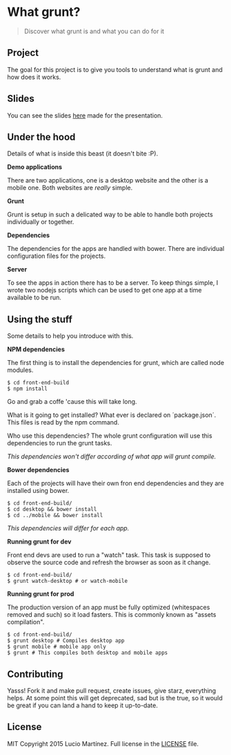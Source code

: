 # What grunt?
> Discover what grunt is and what you can do for it

## Project
The goal for this project is to give you tools to understand what is grunt and how does it works.

## Slides

You can see the slides [here](http://www.slideshare.net/lucio-martinez/what-grunt) made for the presentation.

## Under the hood
Details of what is inside this beast (it doesn't bite :P).

__Demo applications__

There are two applications, one is a desktop website and the other is a mobile one.
Both websites are *really* simple.

__Grunt__

Grunt is setup in such a delicated way to be able to handle both projects individually or together.

__Dependencies__

The dependencies for the apps are handled with bower. 
There are individual configuration files for the projects.

__Server__

To see the apps in action there has to be a server. 
To keep things simple, I wrote two nodejs scripts which 
can be used to get one app at a time available to be run.

## Using the stuff
Some details to help you introduce with this.

__NPM dependencies__

The first thing is to install the dependencies for grunt, which are called node modules.

    $ cd front-end-build
    $ npm install
  
Go and grab a coffe 'cause this will take long.

What is it going to get installed? What ever is declared on ´package.json´.
This files is read by the npm command.

Who use this dependencies? The whole grunt configuration will use this dependencies to run the grunt tasks.

*This dependencies won't differ according of what app will grunt compile.*

__Bower dependencies__

Each of the projects will have their own fron end dependencies and they are installed using bower.

    $ cd front-end-build/
    $ cd desktop && bower install
    $ cd ../mobile && bower install
  
*This dependencies will differ for each app.*

__Running grunt for dev__

Front end devs are used to run a "watch" task. 
This task is supposed to observe the source code and refresh the browser as soon as it change.

    $ cd front-end-build/
    $ grunt watch-desktop # or watch-mobile

__Running grunt for prod__

The production version of an app must be fully optimized (whitespaces removed and such)
so it load fasters. This is commonly known as "assets compilation".

    $ cd front-end-build/
    $ grunt desktop # Compiles desktop app
    $ grunt mobile # mobile app only
    $ grunt # This compiles both desktop and mobile apps

## Contributing
Yasss! Fork it and make pull request, create issues, give starz, everything helps. 
At some point this will get deprecated, sad but is the true, so it would be great
if you can land a hand to keep it up-to-date.

## License
MIT Copyright 2015 Lucio Martínez. Full license in the [LICENSE](https://github.com/lucio-martinez/what-grunt/blob/master/LICENSE) file.
